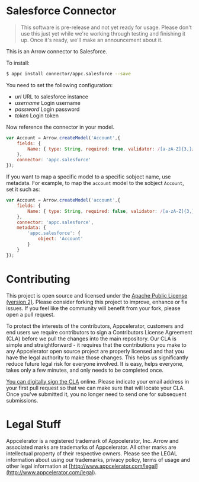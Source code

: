# Salesforce Connector

> This software is pre-release and not yet ready for usage.  Please don't use this just yet while we're working through testing and finishing it up. Once it's ready, we'll make an announcement about it.

This is an Arrow connector to Salesforce.

To install:

```bash
$ appc install connector/appc.salesforce --save
```

You need to set the following configuration:

- *url* URL to salesforce instance
- *username* Login username
- *password* Login password
- *token* Login token


Now reference the connector in your model.

```javascript
var Account = Arrow.createModel('Account',{
	fields: {
		Name: { type: String, required: true, validator: /[a-zA-Z]{3,}/ }
	},
	connector: 'appc.salesforce'
});
```

If you want to map a specific model to a specific sobject name, use metadata.  For example, to map the `account` model to the sobject `Account`, set it such as:

```javascript
var Account = Arrow.createModel('account',{
	fields: {
		Name: { type: String, required: false, validator: /[a-zA-Z]{3,}/ }
	},
	connector: 'appc.salesforce',
	metadata: {
		'appc.salesforce': {
			object: 'Account'
		}
	}
});
```

# Contributing

This project is open source and licensed under the [Apache Public License (version 2)](http://www.apache.org/licenses/LICENSE-2.0).  Please consider forking this project to improve, enhance or fix issues. If you feel like the community will benefit from your fork, please open a pull request. 

To protect the interests of the contributors, Appcelerator, customers and end users we require contributors to sign a Contributors License Agreement (CLA) before we pull the changes into the main repository. Our CLA is simple and straightforward - it requires that the contributions you make to any Appcelerator open source project are properly licensed and that you have the legal authority to make those changes. This helps us significantly reduce future legal risk for everyone involved. It is easy, helps everyone, takes only a few minutes, and only needs to be completed once. 

[You can digitally sign the CLA](http://bit.ly/app_cla) online. Please indicate your email address in your first pull request so that we can make sure that will locate your CLA.  Once you've submitted it, you no longer need to send one for subsequent submissions.



# Legal Stuff

Appcelerator is a registered trademark of Appcelerator, Inc. Arrow and associated marks are trademarks of Appcelerator. All other marks are intellectual property of their respective owners. Please see the LEGAL information about using our trademarks, privacy policy, terms of usage and other legal information at [http://www.appcelerator.com/legal](http://www.appcelerator.com/legal).
